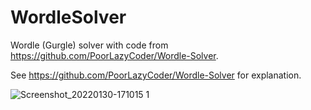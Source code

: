 # WordleSolver
Wordle (Gurgle) solver with code from https://github.com/PoorLazyCoder/Wordle-Solver.

See https://github.com/PoorLazyCoder/Wordle-Solver for explanation.

![Screenshot_20220130-171015 1](https://user-images.githubusercontent.com/3448386/151709672-2e2d95c1-e5b2-42a8-b19f-a4b78f767e6b.png)
